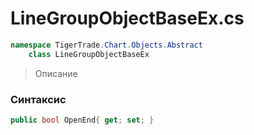 
# LineGroupObjectBaseEx.cs
```csharp
namespace TigerTrade.Chart.Objects.Abstract  
    class LineGroupObjectBaseEx
```

> Описание

### Синтаксис
```csharp
public bool OpenEnd{ get; set; }
```
